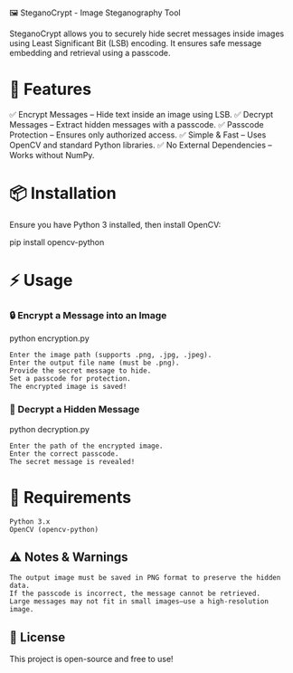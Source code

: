 🖼️ SteganoCrypt - Image Steganography Tool

SteganoCrypt allows you to securely hide secret messages inside images using Least Significant Bit (LSB) encoding. It ensures safe message embedding and retrieval using a passcode.
# 🚀 Features

✅ Encrypt Messages – Hide text inside an image using LSB.
✅ Decrypt Messages – Extract hidden messages with a passcode.
✅ Passcode Protection – Ensures only authorized access.
✅ Simple & Fast – Uses OpenCV and standard Python libraries.
✅ No External Dependencies – Works without NumPy.
# 📦 Installation

Ensure you have Python 3 installed, then install OpenCV:

pip install opencv-python

# ⚡ Usage
### 🔒 Encrypt a Message into an Image

python encryption.py

    Enter the image path (supports .png, .jpg, .jpeg).
    Enter the output file name (must be .png).
    Provide the secret message to hide.
    Set a passcode for protection.
    The encrypted image is saved!

### 🔑 Decrypt a Hidden Message

python decryption.py

    Enter the path of the encrypted image.
    Enter the correct passcode.
    The secret message is revealed!

# 🔧 Requirements

    Python 3.x
    OpenCV (opencv-python)

## ⚠️ Notes & Warnings

    The output image must be saved in PNG format to preserve the hidden data.
    If the passcode is incorrect, the message cannot be retrieved.
    Large messages may not fit in small images—use a high-resolution image.

## 📜 License

This project is open-source and free to use!
